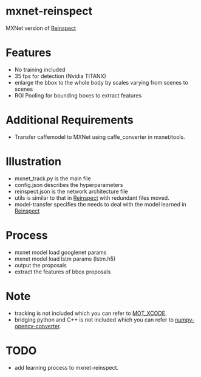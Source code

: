 # mxnet-reinspect

MXNet version of [Reinspect](https://github.com/Russell91/reinspect)

# Features
- No training included
- 35 fps for detection (Nvidia TITANX)
- enlarge the bbox to the whole body by scales varying from scenes to scenes
- ROI Pooling for bounding boxes to extract features

# Additional Requirements
- Transfer caffemodel to MXNet using caffe_converter in mxnet/tools.

# Illustration
- mxnet_track.py is the main file
- config.json describes the hyperparameters
- reinspect.json is the network architecture file
- utils is similar to that in [Reinspect](https://github.com/Russell91/reinspect) with redundant files moved.
- model-transfer specifies the needs to deal with the model learned in [Reinspect](https://github.com/Russell91/reinspect)

# Process
- mxnet model load googlenet params
- mxnet model load lstm params (lstm.h5)
- output the proposals
- extract the features of bbox proposals

# Note
- tracking is not included which you can refer to [MOT_XCODE](https://github.com/HansSJTU/MOT_XCODE).
- bridging python and C++ is not included which you can refer to [numpy-opencv-converter](https://github.com/spillai/numpy-opencv-converter).

# TODO
- add learning process to mxnet-reinspect.

